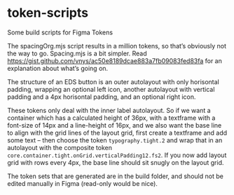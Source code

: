 # token-scripts

Some build scripts for Figma Tokens

The spacingOrg.mjs script results in a million tokens, so that’s obviously not the way to go. Spacing.mjs is a bit simpler. Read https://gist.github.com/vnys/ac50e8189dcae883a7fb09083fed83fa for an explanation about what’s going on.

The structure of an EDS button is an outer autolayout with only horisontal padding, wrapping an optional left icon, another autolayout with vertical padding and a 4px horisontal padding, and an optional right icon.

These tokens only deal with the inner label autolayout. So if we want a container which has a calculated height of 36px, with a textframe with a font-size of 14px and a line-height of 16px, and we also want the base line to align with the grid lines of the layout grid, first create a textframe and add some text – then choose the token `typography.tight.2` and wrap that in an autolayout with the composite token `core.container.tight.onGrid.verticalPadding12.fs2`. If you now add layout grid with rows every 4px, the base line should sit snugly on the layout grid.

The token sets that are generated are in the build folder, and should not be edited manually in Figma (read-only would be nice).
